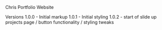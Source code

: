 Chris Portfolio Website

Versions
1.0.0 - Initial markup
1.0.1 - Initial styling
1.0.2 - start of slide up projects page / button functionality / styling tweaks
